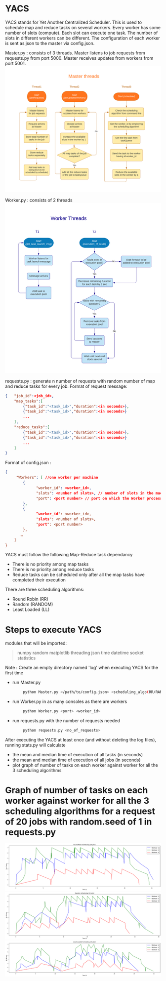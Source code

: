 # YACS
YACS stands for Yet Another Centralized Scheduler. This is used to schedule map and reduce tasks on several workers. Every worker has some number of slots (compute). Each slot can execute one task. The number of slots in different workers can be different. The configuration of each worker is sent as json to the master via config.json. 

Master.py : consists of 3 threads. Master listens to job requests from requests.py from port 5000. Master receives updates from workers from port 5001.
![master_threads](https://github.com/SaiEashwarKS/YACS_BD_Project/blob/main/images/MasterFlowchart.png)

Worker.py : consists of 2 threads
![worker_threads](https://github.com/SaiEashwarKS/YACS_BD_Project/blob/main/images/WorkerFlowchart.png)

requests.py : generate n number of requests with random number of map and reduce tasks for every job.
Format of request message:
```json
{	"job_id":<job_id>,	
	"map_tasks":[
		{"task_id":"<task_id>","duration":<in seconds>},	
		{"task_id":"<task_id>","duration":<in seconds>}	
		...	
	],	
	"reduce_tasks":[	
		{"task_id":"<task_id>","duration":<in seconds>},	
		{"task_id":"<task_id>","duration":<in seconds>}
		...	
	]
}
```

Format of config.json :
```json
{
	 "Workers": [ //one worker per machine
	    {
		      "worker_id": <worker_id>,
		      "slots": <number of slots>, // number of slots in the machine
		      "port": <port number> // port on which the Worker process listens for task launch messages
	    },
	    {
		      ”worker_id": <worker_id>,
		      "slots": <number of slots>,
		      "port": <port number>
	    },
   	   …
	]
}

```
YACS must follow the following Map-Reduce task dependancy
- There is no priority among map tasks
- There is no priority among reduce tasks
- Reduce tasks can be scheduled only after all the map tasks have completed their execution

There are three scheduling algorithms:
- Round Robin (RR)
- Random (RANDOM)
- Least Loaded (LL)



# Steps to execute YACS
modules that will be imported:
>numpy
random
matplotlib
threading
json
time
datetime
socket
statistics

Note : Create an empty directory named 'log' when executing YACS for the first time

- run Master.py 
```sh 
        python Master.py </path/to/config.json> <scheduling_algo(RR/RANDOM/LL)> 
```
- run Worker.py in as many consoles as there are workers
```sh
        python Worker.py <port> <worker_id>
```
- run requests.py with the number of requests needed
```sh
        python requests.py <no_of_requests>
```


After executing the YACS at least once (and without deleting the log files), running stats.py will calculate
- the mean and median time of execution of all tasks (in seconds)
- the mean and median time of execution of all jobs (in seconds)
- plot graph of number of tasks on each worker against worker for all the 3 scheduling algorithms

# Graph of number of tasks on each worker against worker for all the 3 scheduling algorithms for a request of 20 jobs with random.seed of 1 in requests.py
![graph for Round Robin Scheduling](https://github.com/SaiEashwarKS/YACS_BD_Project/blob/main/images/RR_graph.png)
![graph for Random Scheduling](https://github.com/SaiEashwarKS/YACS_BD_Project/blob/main/images/RANDOM_graph.png)
![graph for Least Loaded Scheduling](https://github.com/SaiEashwarKS/YACS_BD_Project/blob/main/images/LL_graph.png)

